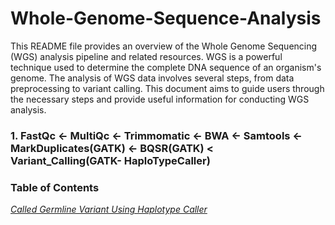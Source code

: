 # Whole-Genome-Sequence-Analysis


This README file provides an overview of the Whole Genome Sequencing (WGS) analysis pipeline and related resources. WGS is a powerful technique used to determine the complete DNA sequence of an organism's genome. The analysis of WGS data involves several steps, from data preprocessing to variant calling. This document aims to guide users through the necessary steps and provide useful information for conducting WGS analysis.
### 1. FastQc <- MultiQc <- Trimmomatic <- BWA <- Samtools <- MarkDuplicates(GATK) <- BQSR(GATK) < Variant_Calling(GATK- HaploTypeCaller)

### Table of Contents
[*Called Germline Variant Using Haplotype Caller*](https://github.com/shekharnishant/Whole-Genome-Sequence-Analysis/blob/main/wgs-analysis.ipynb)

